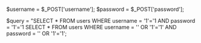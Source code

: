 $username = $_POST['username'];
$password = $_POST['password'];

$query = "SELECT * FROM users WHERE username = '1'='1 AND password = '1'='1
SELECT * FROM users WHERE username = '' OR '1'='1' AND password = '' OR '1'='1';